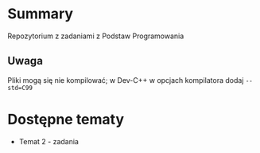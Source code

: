 # Summary
Repozytorium z zadaniami z Podstaw Programowania

## Uwaga
Pliki mogą się nie kompilować; w Dev-C++ w opcjach kompilatora dodaj `--std=C99`

# Dostępne tematy
* Temat 2 - zadania
